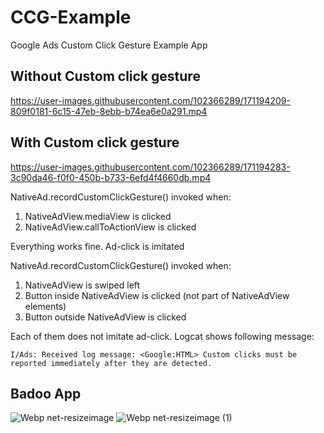 # CCG-Example
Google Ads Custom Click Gesture Example App

## Without Custom click gesture

https://user-images.githubusercontent.com/102366289/171194209-809f0181-6c15-47eb-8ebb-b74ea6e0a291.mp4

## With Custom click gesture

https://user-images.githubusercontent.com/102366289/171194283-3c90da46-f0f0-450b-b733-6efd4f4660db.mp4

NativeAd.recordCustomClickGesture() invoked when:
1. NativeAdView.mediaView is clicked
2. NativeAdView.callToActionView is clicked

Everything works fine. Ad-click is imitated

NativeAd.recordCustomClickGesture() invoked when:
1. NativeAdView is swiped left
2. Button inside NativeAdView is clicked (not part of NativeAdView elements)
3. Button outside NativeAdView is clicked

Each of them does not imitate ad-click.
Logcat shows following message:
```
I/Ads: Received log message: <Google:HTML> Custom clicks must be reported immediately after they are detected.
```


## Badoo App

![Webp net-resizeimage](https://user-images.githubusercontent.com/102366289/171196320-79c1b2ce-47ca-4efa-a692-2fac0f3b0efc.png)
![Webp net-resizeimage (1)](https://user-images.githubusercontent.com/102366289/171196349-bb451486-68f4-412c-8e08-cdc8a4cf4312.png)

